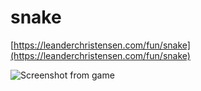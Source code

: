 # snake

[https://leanderchristensen.com/fun/snake](https://leanderchristensen.com/fun/snake)

![Screenshot from game](https://i.imgur.com/sTuwBCh.png)
